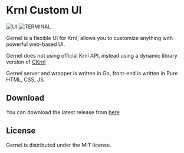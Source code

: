 <!--
 Copyright (c) 2022 aiocat
 
 This software is released under the MIT License.
 https://opensource.org/licenses/MIT
-->

# Krnl Custom UI
![UI](https://cdn.discordapp.com/attachments/987785315102109799/992139525176447036/unknown.png)
![TERMINAL](https://cdn.discordapp.com/attachments/987785315102109799/992151629866487908/unknown.png)

Gernel is a flexible UI for Krnl, allows you to customize anything with powerful web-based UI.

Gernel does not using official Krnl API, instead using a dynamic library version of [CKrnl](https://github.com/aiocat/ckrnl)

Gernel server and wrapper is written in Go, front-end is written in Pure HTML, CSS, JS.

## Download
You can download the latest release from [here](https://github.com/yellowsliper/Krnl_Custom_UI/releases/download/v1.0.0/Krnl.-.CustomUI.v1.0.0.zip)

## License
Gernel is distributed under the MIT license.

